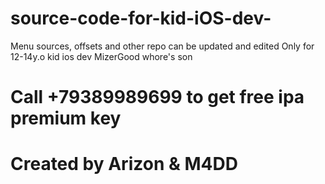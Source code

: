 # source-code-for-kid-iOS-dev-
Menu sources, offsets and other 
repo can be updated and edited
Only for 12-14y.o kid ios dev
MizerGood whore's son 
 # Call +79389989699 to get free ipa premium key 
 
#        Created by Arizon & M4DD

